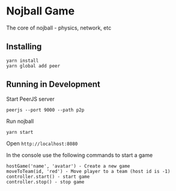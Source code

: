 # Nojball Game

The core of nojball - physics, network, etc

## Installing

```
yarn install
yarn global add peer
```

## Running in Development

Start PeerJS server
```
peerjs --port 9000 --path p2p
```

Run nojball
```
yarn start
```

Open `http://localhost:8080`

In the console use the following commands to start a game
```
hostGame('name', 'avatar') - Create a new game
moveToTeam(id, 'red') - Move player to a team (host id is -1)
controller.start() - start game
controller.stop() - stop game
